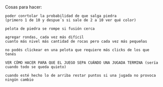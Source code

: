 Cosas para hacer:
	
	poder conrtolar la probabilidad de que salga piedra
	(primero 1 de 10 y despue´s si sale de 2 a 10 ver qué color)
	
	pelota de piedra se rompe si fusión cerca
	
	agregar rondas, cada vez más difícil
	cuanto más nivel más cantidad de rocas pero cada vez más pequeñas
	
	no podés clickear en una pelota que requiere más clicks de los que tenés
	
	VER CÓMO HACER PARA QUE EL JUEGO SEPA CUÁNDO UNA JUGADA TERMINA (sería cuando todo se queda quieto)
	
	cuando esté hecho lo de arriba restar puntos si una jugada no provoca ningún cambio
	
	

